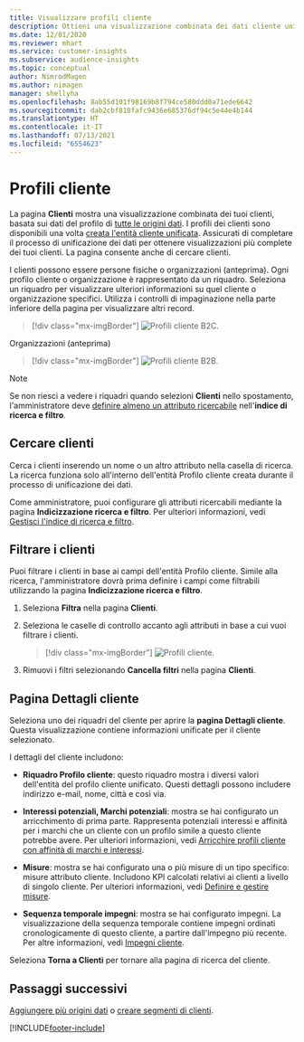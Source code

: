 ```yaml
---
title: Visualizzare profili cliente
description: Ottieni una visualizzazione combinata dei dati cliente unificati.
ms.date: 12/01/2020
ms.reviewer: mhart
ms.service: customer-insights
ms.subservice: audience-insights
ms.topic: conceptual
author: NimrodMagen
ms.author: nimagen
manager: shellyha
ms.openlocfilehash: 8ab55d101f98169b8f794ce580ddd0a71ede6642
ms.sourcegitcommit: dab2cbf818fafc9436e685376df94c5e44e4b144
ms.translationtype: HT
ms.contentlocale: it-IT
ms.lasthandoff: 07/13/2021
ms.locfileid: "6554623"
---
```

# <a name="customer-profiles"></a>Profili cliente

La pagina **Clienti** mostra una visualizzazione combinata dei tuoi clienti, basata sui dati del profilo di [tutte le origini dati](data-sources.md). I profili dei clienti sono disponibili una volta [creata l'entità cliente unificata](data-unification.md). Assicurati di completare il processo di unificazione dei dati per ottenere visualizzazioni più complete dei tuoi clienti. La pagina consente anche di cercare clienti.

I clienti possono essere persone fisiche o organizzazioni (anteprima). Ogni profilo cliente o organizzazione è rappresentato da un riquadro. Seleziona un riquadro per visualizzare ulteriori informazioni su quel cliente o organizzazione specifici. Utilizza i controlli di impaginazione nella parte inferiore della pagina per visualizzare altri record.

> [!div class="mx-imgBorder"] 
> ![Profili cliente B2C.](media/profiles-customers.png "Profili cliente B2C")

Organizzazioni (anteprima)
> [!div class="mx-imgBorder"] 
> ![Profili cliente B2B.](media/profile-customers-b2b.png "Profili cliente B2B")

> [!NOTE]
> Se non riesci a vedere i riquadri quando selezioni **Clienti** nello spostamento, l'amministratore deve [definire almeno un attributo ricercabile](search-filter-index.md) nell'**indice di ricerca e filtro**.

## <a name="search-for-customers"></a>Cercare clienti

Cerca i clienti inserendo un nome o un altro attributo nella casella di ricerca. La ricerca funziona solo all'interno dell'entità Profilo cliente creata durante il processo di unificazione dei dati.

Come amministratore, puoi configurare gli attributi ricercabili mediante la pagina **Indicizzazione ricerca e filtro**. Per ulteriori informazioni, vedi [Gestisci l'indice di ricerca e filtro](search-filter-index.md).

## <a name="filter-customers"></a>Filtrare i clienti

Puoi filtrare i clienti in base ai campi dell'entità Profilo cliente. Simile alla ricerca, l'amministratore dovrà prima definire i campi come filtrabili utilizzando la pagina **Indicizzazione ricerca e filtro**.

1. Seleziona **Filtra** nella pagina **Clienti**.

2. Seleziona le caselle di controllo accanto agli attributi in base a cui vuoi filtrare i clienti.

   > [!div class="mx-imgBorder"] 
   > ![Profili cliente.](media/profiles-customers3.png "Profili cliente")

3. Rimuovi i filtri selezionando **Cancella filtri** nella pagina **Clienti**.

##  <a name="customer-details-page"></a>Pagina Dettagli cliente

Seleziona uno dei riquadri del cliente per aprire la **pagina Dettagli cliente**. Questa visualizzazione contiene informazioni unificate per il cliente selezionato.

I dettagli del cliente includono:

-   **Riquadro Profilo cliente**: questo riquadro mostra i diversi valori dell'entità del profilo cliente unificato. Questi dettagli possono includere indirizzo e-mail, nome, città e così via. 

-   **Interessi potenziali, Marchi potenziali**: mostra se hai configurato un arricchimento di prima parte. Rappresenta potenziali interessi e affinità per i marchi che un cliente con un profilo simile a questo cliente potrebbe avere. Per ulteriori informazioni, vedi [Arricchire profili cliente con affinità di marchi e interessi](enrichment-microsoft.md).

-   **Misure**: mostra se hai configurato una o più misure di un tipo specifico: misure attributo cliente. Includono KPI calcolati relativi ai clienti a livello di singolo cliente. Per ulteriori informazioni, vedi [Definire e gestire misure](measures.md).

-   **Sequenza temporale impegni**: mostra se hai configurato impegni. La visualizzazione della sequenza temporale contiene impegni ordinati cronologicamente di questo cliente, a partire dall'impegno più recente. Per altre informazioni, vedi [Impegni cliente](activities.md).

Seleziona **Torna a Clienti** per tornare alla pagina di ricerca del cliente.

## <a name="next-steps"></a>Passaggi successivi

[Aggiungere più origini dati](data-sources.md) o [creare segmenti di clienti](segments.md).


[!INCLUDE[footer-include](../includes/footer-banner.md)]
